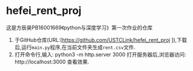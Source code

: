 # hefei_rent_proj
这是方辰昊PB16001669《python与深度学习》第一次作业的仓库
1. 于GitHub仓库(URL:[https://github.com/USTCLink/hefei_rent_proj ]),下载后,运行`main.py`程序,在当前文件夹生成`rent.csv`文件.
2. 打开命令行,输入:
python3 -m http.server 3000
打开服务器后,浏览器访问:
http://localhost:3000
查看效果.


